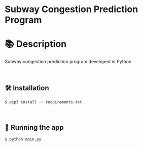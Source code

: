 # Subway Congestion Prediction Program

# 📚 Description

Subway congestion prediction program developed in Python.

<br/>

## 🛠️ Installation

```bash
$ pip3 install -r requirements.txt
```

<br/>

## 🚀 Running the app

```bash
$ python main.py
```
